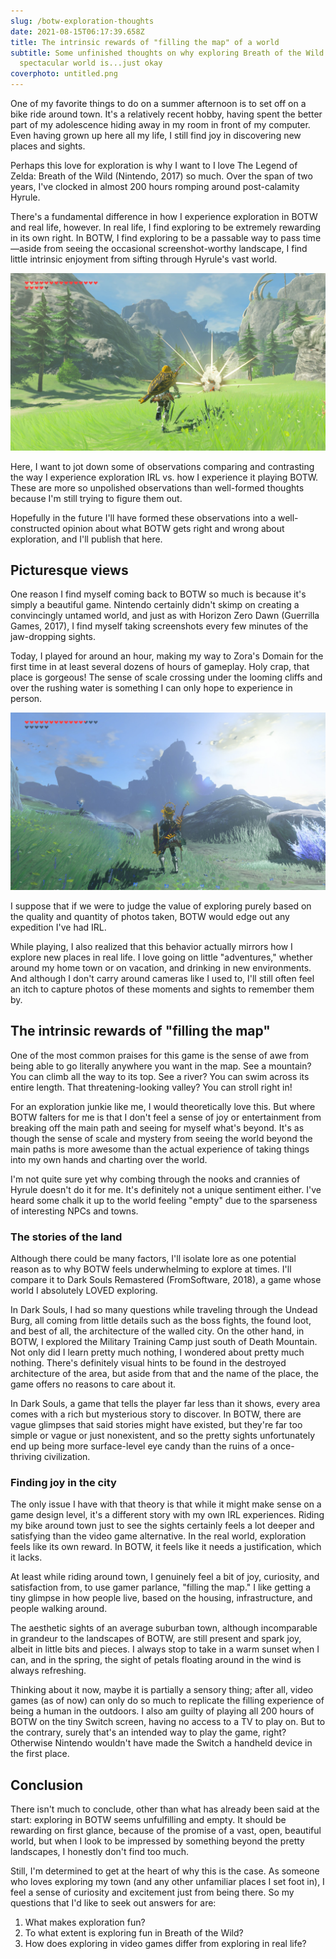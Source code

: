 ```yaml
---
slug: /botw-exploration-thoughts
date: 2021-08-15T06:17:39.658Z
title: The intrinsic rewards of "filling the map" of a world
subtitle: Some unfinished thoughts on why exploring Breath of the Wild's
  spectacular world is...just okay
coverphoto: untitled.png
---
```

One of my favorite things to do on a summer afternoon is to set off on a bike ride around town. It's a relatively recent hobby, having spent the better part of my adolescence hiding away in my room in front of my computer. Even having grown up here all my life, I still find joy in discovering new places and sights.

Perhaps this love for exploration is why I want to I love The Legend of Zelda: Breath of the Wild (Nintendo, 2017) so much. Over the span of two years, I've clocked in almost 200 hours romping around post-calamity Hyrule.

There's a fundamental difference in how I experience exploration in BOTW and real life, however. In real life, I find exploring to be extremely rewarding in its own right. In BOTW, I find exploring to be a passable way to pass time—aside from seeing the occasional screenshot-worthy landscape, I find little intrinsic enjoyment from sifting through Hyrule's vast world.

![BOTW: scenery outside Zora's Domain](2021040822505600-f1c11a22faee3b82f21b330e1b786a39.jpg "I noticed this nice landscape *in the middle of a battle...*and had to capture it!")

Here, I want to jot down some of observations comparing and contrasting the way I experience exploration IRL vs. how I experience it playing BOTW. These are more so unpolished observations than well-formed thoughts because I'm still trying to figure them out.

Hopefully in the future I'll have formed these observations into a well-constructed opinion about what BOTW gets right and wrong about exploration, and I'll publish that here.

## Picturesque views

One reason I find myself coming back to BOTW so much is because it's simply a beautiful game. Nintendo certainly didn't skimp on creating a convincingly untamed world, and just as with Horizon Zero Dawn (Guerrilla Games, 2017), I find myself taking screenshots every few minutes of the jaw-dropping sights.

Today, I played for around an hour, making my way to Zora's Domain for the first time in at least several dozens of hours of gameplay. Holy crap, that place is gorgeous! The sense of scale crossing under the looming cliffs and over the rushing water is something I can only hope to experience in person.

![BOTW: a nice view closer to Zora's Domain](2021040823082000-f1c11a22faee3b82f21b330e1b786a39.jpg "I wish I could be there...(minus all of the monsters)")

I suppose that if we were to judge the value of exploring purely based on the quality and quantity of photos taken, BOTW would edge out any expedition I've had IRL.

While playing, I also realized that this behavior actually mirrors how I explore new places in real life. I love going on little "adventures," whether around my home town or on vacation, and drinking in new environments. And although I don't carry around cameras like I used to, I'll still often feel an itch to capture photos of these moments and sights to remember them by.

## The intrinsic rewards of "filling the map"

One of the most common praises for this game is the sense of awe from being able to go literally anywhere you want in the map. See a mountain? You can climb all the way to its top. See a river? You can swim across its entire length. That threatening-looking valley? You can stroll right in!

For an exploration junkie like me, I would theoretically love this. But where BOTW falters for me is that I don't feel a sense of joy or entertainment from breaking off the main path and seeing for myself what's beyond. It's as though the sense of scale and mystery from seeing the world beyond the main paths is more awesome than the actual experience of taking things into my own hands and charting over the world.

I'm not quite sure yet why combing through the nooks and crannies of Hyrule doesn't do it for me. It's definitely not a unique sentiment either. I've heard some chalk it up to the world feeling "empty" due to the sparseness of interesting NPCs and towns. 

### The stories of the land

Although there could be many factors, I'll isolate lore as one potential reason as to why BOTW feels underwhelming to explore at times. I'll compare it to Dark Souls Remastered (FromSoftware, 2018), a game whose world I absolutely LOVED exploring.

In Dark Souls, I had so many questions while traveling through the Undead Burg, all coming from little details such as the boss fights, the found loot, and best of all, the architecture of the walled city. On the other hand, in BOTW, I explored the Military Training Camp just south of Death Mountain. Not only did I learn pretty much nothing, I wondered about pretty much nothing. There's definitely visual hints to be found in the destroyed architecture of the area, but aside from that and the name of the place, the game offers no reasons to care about it.

In Dark Souls, a game that tells the player far less than it shows, every area comes with a rich but mysterious story to discover. In BOTW, there are vague glimpses that said stories might have existed, but they're far too simple or vague or just nonexistent, and so the pretty sights unfortunately end up being more surface-level eye candy than the ruins of a once-thriving civilization.

### Finding joy in the city

The only issue I have with that theory is that while it might make sense on a game design level, it's a different story with my own IRL experiences. Riding my bike around town just to see the sights certainly feels a lot deeper and satisfying than the video game alternative. In the real world, exploration feels like its own reward. In BOTW, it feels like it needs a justification, which it lacks.

At least while riding around town, I genuinely feel a bit of joy, curiosity, and satisfaction from, to use gamer parlance, "filling the map." I like getting a tiny glimpse in how people live, based on the housing, infrastructure, and people walking around. 

The aesthetic sights of an average suburban town, although incomparable in grandeur to the landscapes of BOTW, are still present and spark joy, albeit in little bits and pieces. I always stop to take in a warm sunset when I can, and in the spring, the sight of petals floating around in the wind is always refreshing.

Thinking about it now, maybe it is partially a sensory thing; after all, video games (as of now) can only do so much to replicate the filling experience of being a human in the outdoors. I also am guilty of playing all 200 hours of BOTW on the tiny Switch screen, having no access to a TV to play on. But to the contrary, surely that's an intended way to play the game, right? Otherwise Nintendo wouldn't have made the Switch a handheld device in the first place.

## Conclusion

There isn't much to conclude, other than what has already been said at the start: exploring in BOTW seems unfulfilling and empty. It should be rewarding on first glance, because of the promise of a vast, open, beautiful world, but when I look to be impressed by something beyond the pretty landscapes, I honestly don't find too much.

Still, I'm determined to get at the heart of why this is the case. As someone who loves exploring my town (and any other unfamiliar places I set foot in), I feel a sense of curiosity and excitement just from being there. So my questions that I'd like to seek out answers for are:

1. What makes exploration fun?
2. To what extent is exploring fun in Breath of the Wild?
3. How does exploring in video games differ from exploring in real life?